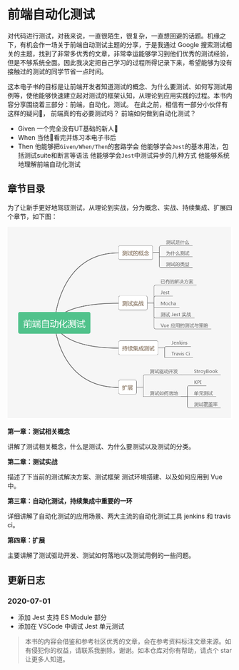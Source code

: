 <!--
 * @Description: 
 * @Author: linjy
 * @Date: 2019-08-04 16:47:30
 * @LastEditTime: 2020-07-04 22:50:53
 * @LastEditors: Jecyu
 -->
# 前端自动化测试

对代码进行测试，对我来说，一直很陌生，很复杂，一直想回避的话题。机缘之下，有机会作一场关于前端自动测试主题的分享，于是我通过 Google 搜索测试相关的主题，找到了非常多优秀的文章，非常幸运能够学习到他们优秀的测试经验，但是不够系统全面。因此我决定把自己学习的过程所得记录下来，希望能够为没有接触过的测试的同学节省一点时间。

这本电子书的目标是让前端开发者知道测试的概念、为什么要测试、如何写测试用例等，使他能够快速建立起对测试的框架认知，从理论到应用实践的过程。本书内容分享围绕着三部分：前端，自动化，测试。
在此之前，相信有一部分小伙伴有这样的疑问🤔️，
前端真的有必要测试吗？
前端如何做到自动化测试？

- Given
一个完全没有UT基础的新人🚶
- When
当他🚶看完并练习本电子书后
- Then
他能够把`Given/When/Then`的套路学会
他能够学会`Jest`的基本用法，包括测试suite和断言等语法
他能够学会`Jest`中测试异步的几种方式
他能够系统地理解前端自动化测试

## 章节目录

为了让新手更好地驾驭测试，从理论到实战，分为概念、实战、持续集成、扩展四个章节，如下图：

![](docs/.vuepress/public/assets/test-mind.png)

**第一章：测试相关概念**

讲解了测试相关概念，什么是测试、为什么要测试以及测试的分类。

**第二章：测试实战**

描述了下当前的测试解决方案、测试框架
测试环境搭建、以及如何应用到 Vue 中。

**第三章：自动化测试，持续集成中重要的一环**

详细讲解了自动化测试的应用场景、两大主流的自动化测试工具 jenkins 和 travis ci。

**第四章：扩展**

主要讲解了测试驱动开发、测试如何落地以及测试用例的一些问题。

## 更新日志

### 2020-07-01

- 添加 Jest 支持 ES Module 部分
- 添加在 VSCode 中调试 Jest 单元测试

> 本书的内容会借鉴和参考社区优秀的文章，会在参考资料标注文章来源。如有侵犯你的权益，请联系我删除，谢谢。如本仓库对你有帮助，请点个 star 让更多人知道。